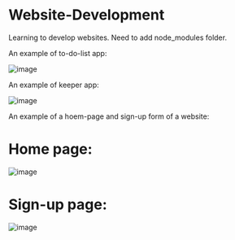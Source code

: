 # Website-Development
Learning to develop websites.
Need to add node_modules folder.

An example of to-do-list app:


![image](https://github.com/DanaGorelik/Website-Development/assets/102851148/c2aa122d-d928-44f1-97a4-1e8bf6f634a3)


An example of keeper app:

![image](https://github.com/DanaGorelik/Website-Development/assets/102851148/2e94a77e-af3c-4d56-a288-c171d73bc652)

An example of a hoem-page and sign-up form of a website:

# Home page:

![image](https://github.com/DanaGorelik/DonationsWeb/assets/102851148/9cd50c8b-5b8b-46da-b914-75d602d68c57)

# Sign-up page:

![image](https://github.com/DanaGorelik/DonationsWeb/assets/102851148/9684ec9f-4a4a-4dae-825b-af95c0ad7982)
